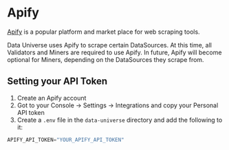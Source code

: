 # Apify

[Apify](http://apify.com) is a popular platform and market place for web scraping tools.

Data Universe uses Apify to scrape certain DataSources. At this time, all Validators and Miners are required to use Apify. In future, Apify will become optional for Miners, depending on the DataSources they scrape from.

## Setting your API Token

1. Create an Apify account
2. Got to your Console -> Settings -> Integrations and copy your Personal API token
3. Create a `.env` file in the `data-universe` directory and add the following to it:
```py
APIFY_API_TOKEN="YOUR_APIFY_API_TOKEN"
```
